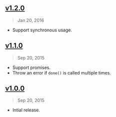 ## [v1.2.0]
> Jan 20, 2016

- Support synchronous usage.

[v1.2.0]: https://github.com/rstacruz/mocha-eventually/compare/v1.1.0...v1.2.0

## [v1.1.0]
> Sep 20, 2015

- Support promises.
- Throw an error if `done()` is called multiple times.

[v1.1.0]: https://github.com/rstacruz/mocha-eventually/compare/v1.0.0...v1.1.0

## [v1.0.0]
> Sep 20, 2015

- Intial release.

[v1.0.0]: https://github.com/rstacruz/mocha-eventually/tree/v1.0.0
